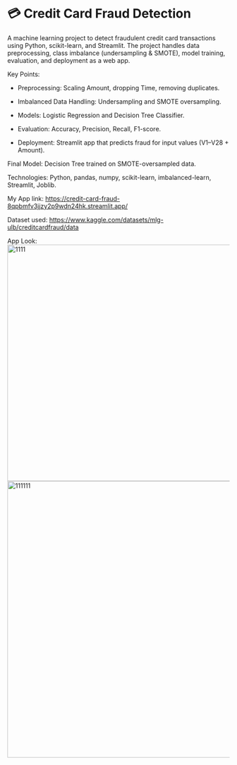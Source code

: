 # 💳 Credit Card Fraud Detection

A machine learning project to detect fraudulent credit card transactions using Python, scikit-learn, and Streamlit. The project handles data preprocessing, class imbalance (undersampling & SMOTE), model training, evaluation, and deployment as a web app.

Key Points:

- Preprocessing: Scaling Amount, dropping Time, removing duplicates.

- Imbalanced Data Handling: Undersampling and SMOTE oversampling.

- Models: Logistic Regression and Decision Tree Classifier.

- Evaluation: Accuracy, Precision, Recall, F1-score.

- Deployment: Streamlit app that predicts fraud for input values (V1–V28 + Amount).

Final Model: Decision Tree trained on SMOTE-oversampled data.

Technologies: Python, pandas, numpy, scikit-learn, imbalanced-learn, Streamlit, Joblib.

My App link: https://credit-card-fraud-8qpbmfv3jjzy2p9wdn24hk.streamlit.app/

Dataset used: https://www.kaggle.com/datasets/mlg-ulb/creditcardfraud/data

App Look:
<img width="1180" height="536" alt="1111" src="https://github.com/user-attachments/assets/21591f8a-af89-4aa4-b47b-e45b99aa68ca" />
<img width="1246" height="627" alt="111111" src="https://github.com/user-attachments/assets/6b50751b-3418-44ac-afcc-9a4a27e48a24" />

